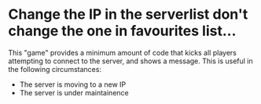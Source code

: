 # Change the IP in the serverlist don't change the one in favourites list...
This "game" provides a minimum amount of code that kicks all players attempting to connect to the server, and shows a message. This is useful in the following circumstances:

* The server is moving to a new IP
* The server is under maintainence
